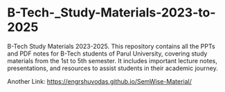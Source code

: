 # B-Tech-_Study-Materials-2023-to-2025
B-Tech Study Materials 2023-2025. This repository contains all the PPTs and PDF notes for B-Tech students of Parul University, covering study materials from the 1st to 5th semester. It includes important lecture notes, presentations, and resources to assist students in their academic journey.


Another Link: https://engrshuvodas.github.io/SemWise-Material/
